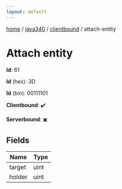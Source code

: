 ```yaml
---
layout: default
---
```


[home](/)  /  [java340](/protocol/java340)  /  [clientbound](/protocol/java340/clientbound)  /  attach-entity

# Attach entity

**Id**: 61

**Id** (hex): 3D

**Id** (bin): 00111101

**Clientbound**: ✔️

**Serverbound**: ✖️

## Fields

Name | Type
---|---
target | uint
holder | uint
